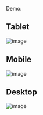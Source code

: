 Demo:
## Tablet
![image](https://github.com/user-attachments/assets/494fdc20-de42-4323-8602-755cae8e5156)
## Mobile
![image](https://github.com/user-attachments/assets/6f0b6892-82ea-4453-8cb7-9bc500b9c8a5)
## Desktop
![image](https://github.com/user-attachments/assets/2289a1d1-5e81-46f3-b8cb-54afc5abe6a4)
